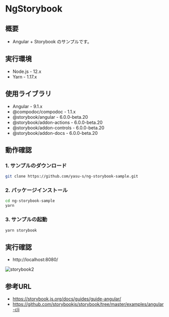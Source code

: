 # NgStorybook

## 概要

- Angular + Storybook のサンプルです。

## 実行環境

- Node.js - 12.x
- Yarn - 1.17.x

## 使用ライブラリ

- Angular - 9.1.x
- @compodoc/compodoc - 1.1.x
- @storybook/angular - 6.0.0-beta.20
- @storybook/addon-actions - 6.0.0-beta.20
- @storybook/addon-controls - 6.0.0-beta.20
- @storybook/addon-docs - 6.0.0-beta.20

## 動作確認

### 1. サンプルのダウンロード

```bash
git clone https://github.com/yasu-s/ng-storybook-sample.git
```

### 2. パッケージインストール  

```bash
cd ng-storybook-sample
yarn
```

### 3. サンプルの起動  

```bash
yarn storybook
```

## 実行確認

- http://localhost:8080/

![storybook2](https://user-images.githubusercontent.com/2668146/83318537-d9109180-a270-11ea-8662-75ae2d8833eb.png)

## 参考URL

- https://storybook.js.org/docs/guides/guide-angular/
- https://github.com/storybookjs/storybook/tree/master/examples/angular-cli
